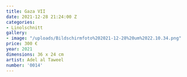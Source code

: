 ```yaml
---
title: Gaza VII
date: 2021-12-28 21:24:00 Z
categories:
- Linolschnitt
gallery:
- image: "/uploads/Bildschirmfoto%202021-12-28%20um%2022.10.34.png"
price: 300 €
year: 2021
dimensions: 36 x 24 cm
artist: Adel al Taweel
number: '0014'
---
```


